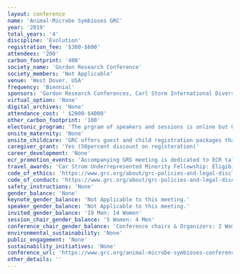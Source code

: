 ```yaml
---
layout: conference 
name: 'Animal-Microbe Symbioses GRC'
year: '2019'
total_years: '4'
discipline: 'Evolution'
registration_fee: '$300-$600'
attendees: '200'
carbon_footprint: '400'
society_name: 'Gordon Research Conference'
society_members: 'Not Applicable'
venue: 'West Dover, USA'
frequency: 'Biennial'
sponsors: 'Gordon Research Conferences, Carl Storm International Diversity Fellowship program,  Carl Storm Underrepresented Minority Fellowship program, National Science Foundation, ISME, Gordon and Betty Moore Foundation, Max Planck Institute for Marine Microbiology, Agouron Institute, origin and function of META Organisms.'
virtual_option: 'None'
digital_archives: 'None'
attendance_cost: ' $2000-$4000'
other_carbon_footprint: '100'
electonic_program: 'The prgram of speakers and sessions is online but Gordon research conferences refrain from making the book of abstracts available online.'
onsite_maternity: 'None'
onsite_childcare: 'GRC offers guest and child registration packages that allow guests to share your accommodations and join you at meals. Children under 4-years-old are free of charge and children ages 4-12 receive a 50percent discount.'
caregiver_grant: 'Yes (50percent discount on registeration)'
career_development: 'None'
ecr_promotion_events: 'Accompanying GRS meeting is dedicated to ECR talks only. '
travel_awards: 'Car Strom Underrepresented Minority Fellowship: Eligibility: must be: Graduate student, postdoc, faculty or research scientist, Hispanic or Latino, American Indian or Alaska Native, Black or African American, Native Hawaiian or Other Pacific Islander, U.S. Citizen or permanent resident with a Green Card, Currently working at a U.S. institution is attending a GRC for the first time.'
code_of_ethics: 'https://www.grc.org/about/grc-policies-and-legal-disclaimers/'
code_of_conduct: 'https://www.grc.org/about/grc-policies-and-legal-disclaimers/'
safety_instructions: 'None'
gender_balance: 'None'
keynote_gender_balance: 'Not Applicable to this meeting.'
speaker_gender_balance: 'Not Applicable to this meeting.'
invited_gender_balance: '19 Men: 14 Women'
session_chair_gender_balance: '5 Women: 4 Men'
conference_chair_gender_balance: 'Conference chairs & Organizers: 2 Women'
environmental_sustainability: 'None'
public_engagement: 'None'
sustainability_initiatives: 'None'
conference_url: 'https://www.grc.org/animal-microbe-symbioses-conference/2019/'
other_details: ''
---
```

